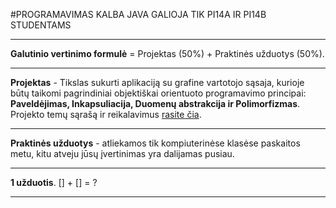 #PROGRAMAVIMAS KALBA JAVA GALIOJA TIK PI14A IR PI14B STUDENTAMS
___
**Galutinio vertinimo formulė** = Projektas (50%) + Praktinės užduotys (50%).
___
**Projektas** - Tikslas sukurti aplikaciją su grafine vartotojo sąsaja, kurioje būtų taikomi pagrindiniai objektiškai orientuoto programavimo principai: 
**Paveldėjimas, Inkapsuliacija, Duomenų abstrakcija ir Polimorfizmas**. Projekto temų sąrašą ir reikalavimus <a href="https://github.com/eif-courses/Java/tree/master/U%C5%BDDUOTYS">rasite čia</a>.
___
**Praktinės užduotys** - atliekamos tik kompiuterinėse klasėse paskaitos metu, kitu atveju jūsų įvertinimas yra dalijamas pusiau.
___
**1 užduotis**. [] + [] = ?
___
